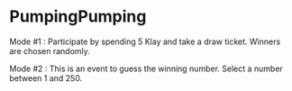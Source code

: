 # PumpingPumping 

Mode #1 : Participate by spending 5 Klay and take a draw ticket. Winners are chosen randomly.

Mode #2 :             This is an event to guess the winning number. Select a number between 1 and 250.
